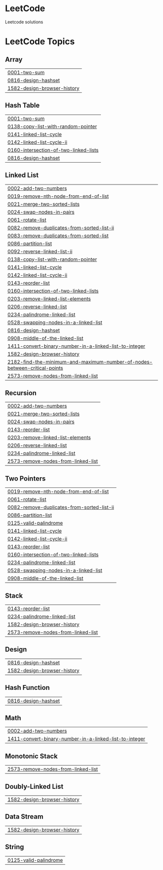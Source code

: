# LeetCode
Leetcode solutions

<!---LeetCode Topics Start-->
# LeetCode Topics
## Array
|  |
| ------- |
| [0001-two-sum](https://github.com/JayeshPadhiar/LeetCode/tree/master/0001-two-sum) |
| [0816-design-hashset](https://github.com/JayeshPadhiar/LeetCode/tree/master/0816-design-hashset) |
| [1582-design-browser-history](https://github.com/JayeshPadhiar/LeetCode/tree/master/1582-design-browser-history) |
## Hash Table
|  |
| ------- |
| [0001-two-sum](https://github.com/JayeshPadhiar/LeetCode/tree/master/0001-two-sum) |
| [0138-copy-list-with-random-pointer](https://github.com/JayeshPadhiar/LeetCode/tree/master/0138-copy-list-with-random-pointer) |
| [0141-linked-list-cycle](https://github.com/JayeshPadhiar/LeetCode/tree/master/0141-linked-list-cycle) |
| [0142-linked-list-cycle-ii](https://github.com/JayeshPadhiar/LeetCode/tree/master/0142-linked-list-cycle-ii) |
| [0160-intersection-of-two-linked-lists](https://github.com/JayeshPadhiar/LeetCode/tree/master/0160-intersection-of-two-linked-lists) |
| [0816-design-hashset](https://github.com/JayeshPadhiar/LeetCode/tree/master/0816-design-hashset) |
## Linked List
|  |
| ------- |
| [0002-add-two-numbers](https://github.com/JayeshPadhiar/LeetCode/tree/master/0002-add-two-numbers) |
| [0019-remove-nth-node-from-end-of-list](https://github.com/JayeshPadhiar/LeetCode/tree/master/0019-remove-nth-node-from-end-of-list) |
| [0021-merge-two-sorted-lists](https://github.com/JayeshPadhiar/LeetCode/tree/master/0021-merge-two-sorted-lists) |
| [0024-swap-nodes-in-pairs](https://github.com/JayeshPadhiar/LeetCode/tree/master/0024-swap-nodes-in-pairs) |
| [0061-rotate-list](https://github.com/JayeshPadhiar/LeetCode/tree/master/0061-rotate-list) |
| [0082-remove-duplicates-from-sorted-list-ii](https://github.com/JayeshPadhiar/LeetCode/tree/master/0082-remove-duplicates-from-sorted-list-ii) |
| [0083-remove-duplicates-from-sorted-list](https://github.com/JayeshPadhiar/LeetCode/tree/master/0083-remove-duplicates-from-sorted-list) |
| [0086-partition-list](https://github.com/JayeshPadhiar/LeetCode/tree/master/0086-partition-list) |
| [0092-reverse-linked-list-ii](https://github.com/JayeshPadhiar/LeetCode/tree/master/0092-reverse-linked-list-ii) |
| [0138-copy-list-with-random-pointer](https://github.com/JayeshPadhiar/LeetCode/tree/master/0138-copy-list-with-random-pointer) |
| [0141-linked-list-cycle](https://github.com/JayeshPadhiar/LeetCode/tree/master/0141-linked-list-cycle) |
| [0142-linked-list-cycle-ii](https://github.com/JayeshPadhiar/LeetCode/tree/master/0142-linked-list-cycle-ii) |
| [0143-reorder-list](https://github.com/JayeshPadhiar/LeetCode/tree/master/0143-reorder-list) |
| [0160-intersection-of-two-linked-lists](https://github.com/JayeshPadhiar/LeetCode/tree/master/0160-intersection-of-two-linked-lists) |
| [0203-remove-linked-list-elements](https://github.com/JayeshPadhiar/LeetCode/tree/master/0203-remove-linked-list-elements) |
| [0206-reverse-linked-list](https://github.com/JayeshPadhiar/LeetCode/tree/master/0206-reverse-linked-list) |
| [0234-palindrome-linked-list](https://github.com/JayeshPadhiar/LeetCode/tree/master/0234-palindrome-linked-list) |
| [0528-swapping-nodes-in-a-linked-list](https://github.com/JayeshPadhiar/LeetCode/tree/master/0528-swapping-nodes-in-a-linked-list) |
| [0816-design-hashset](https://github.com/JayeshPadhiar/LeetCode/tree/master/0816-design-hashset) |
| [0908-middle-of-the-linked-list](https://github.com/JayeshPadhiar/LeetCode/tree/master/0908-middle-of-the-linked-list) |
| [1411-convert-binary-number-in-a-linked-list-to-integer](https://github.com/JayeshPadhiar/LeetCode/tree/master/1411-convert-binary-number-in-a-linked-list-to-integer) |
| [1582-design-browser-history](https://github.com/JayeshPadhiar/LeetCode/tree/master/1582-design-browser-history) |
| [2182-find-the-minimum-and-maximum-number-of-nodes-between-critical-points](https://github.com/JayeshPadhiar/LeetCode/tree/master/2182-find-the-minimum-and-maximum-number-of-nodes-between-critical-points) |
| [2573-remove-nodes-from-linked-list](https://github.com/JayeshPadhiar/LeetCode/tree/master/2573-remove-nodes-from-linked-list) |
## Recursion
|  |
| ------- |
| [0002-add-two-numbers](https://github.com/JayeshPadhiar/LeetCode/tree/master/0002-add-two-numbers) |
| [0021-merge-two-sorted-lists](https://github.com/JayeshPadhiar/LeetCode/tree/master/0021-merge-two-sorted-lists) |
| [0024-swap-nodes-in-pairs](https://github.com/JayeshPadhiar/LeetCode/tree/master/0024-swap-nodes-in-pairs) |
| [0143-reorder-list](https://github.com/JayeshPadhiar/LeetCode/tree/master/0143-reorder-list) |
| [0203-remove-linked-list-elements](https://github.com/JayeshPadhiar/LeetCode/tree/master/0203-remove-linked-list-elements) |
| [0206-reverse-linked-list](https://github.com/JayeshPadhiar/LeetCode/tree/master/0206-reverse-linked-list) |
| [0234-palindrome-linked-list](https://github.com/JayeshPadhiar/LeetCode/tree/master/0234-palindrome-linked-list) |
| [2573-remove-nodes-from-linked-list](https://github.com/JayeshPadhiar/LeetCode/tree/master/2573-remove-nodes-from-linked-list) |
## Two Pointers
|  |
| ------- |
| [0019-remove-nth-node-from-end-of-list](https://github.com/JayeshPadhiar/LeetCode/tree/master/0019-remove-nth-node-from-end-of-list) |
| [0061-rotate-list](https://github.com/JayeshPadhiar/LeetCode/tree/master/0061-rotate-list) |
| [0082-remove-duplicates-from-sorted-list-ii](https://github.com/JayeshPadhiar/LeetCode/tree/master/0082-remove-duplicates-from-sorted-list-ii) |
| [0086-partition-list](https://github.com/JayeshPadhiar/LeetCode/tree/master/0086-partition-list) |
| [0125-valid-palindrome](https://github.com/JayeshPadhiar/LeetCode/tree/master/0125-valid-palindrome) |
| [0141-linked-list-cycle](https://github.com/JayeshPadhiar/LeetCode/tree/master/0141-linked-list-cycle) |
| [0142-linked-list-cycle-ii](https://github.com/JayeshPadhiar/LeetCode/tree/master/0142-linked-list-cycle-ii) |
| [0143-reorder-list](https://github.com/JayeshPadhiar/LeetCode/tree/master/0143-reorder-list) |
| [0160-intersection-of-two-linked-lists](https://github.com/JayeshPadhiar/LeetCode/tree/master/0160-intersection-of-two-linked-lists) |
| [0234-palindrome-linked-list](https://github.com/JayeshPadhiar/LeetCode/tree/master/0234-palindrome-linked-list) |
| [0528-swapping-nodes-in-a-linked-list](https://github.com/JayeshPadhiar/LeetCode/tree/master/0528-swapping-nodes-in-a-linked-list) |
| [0908-middle-of-the-linked-list](https://github.com/JayeshPadhiar/LeetCode/tree/master/0908-middle-of-the-linked-list) |
## Stack
|  |
| ------- |
| [0143-reorder-list](https://github.com/JayeshPadhiar/LeetCode/tree/master/0143-reorder-list) |
| [0234-palindrome-linked-list](https://github.com/JayeshPadhiar/LeetCode/tree/master/0234-palindrome-linked-list) |
| [1582-design-browser-history](https://github.com/JayeshPadhiar/LeetCode/tree/master/1582-design-browser-history) |
| [2573-remove-nodes-from-linked-list](https://github.com/JayeshPadhiar/LeetCode/tree/master/2573-remove-nodes-from-linked-list) |
## Design
|  |
| ------- |
| [0816-design-hashset](https://github.com/JayeshPadhiar/LeetCode/tree/master/0816-design-hashset) |
| [1582-design-browser-history](https://github.com/JayeshPadhiar/LeetCode/tree/master/1582-design-browser-history) |
## Hash Function
|  |
| ------- |
| [0816-design-hashset](https://github.com/JayeshPadhiar/LeetCode/tree/master/0816-design-hashset) |
## Math
|  |
| ------- |
| [0002-add-two-numbers](https://github.com/JayeshPadhiar/LeetCode/tree/master/0002-add-two-numbers) |
| [1411-convert-binary-number-in-a-linked-list-to-integer](https://github.com/JayeshPadhiar/LeetCode/tree/master/1411-convert-binary-number-in-a-linked-list-to-integer) |
## Monotonic Stack
|  |
| ------- |
| [2573-remove-nodes-from-linked-list](https://github.com/JayeshPadhiar/LeetCode/tree/master/2573-remove-nodes-from-linked-list) |
## Doubly-Linked List
|  |
| ------- |
| [1582-design-browser-history](https://github.com/JayeshPadhiar/LeetCode/tree/master/1582-design-browser-history) |
## Data Stream
|  |
| ------- |
| [1582-design-browser-history](https://github.com/JayeshPadhiar/LeetCode/tree/master/1582-design-browser-history) |
## String
|  |
| ------- |
| [0125-valid-palindrome](https://github.com/JayeshPadhiar/LeetCode/tree/master/0125-valid-palindrome) |
<!---LeetCode Topics End-->